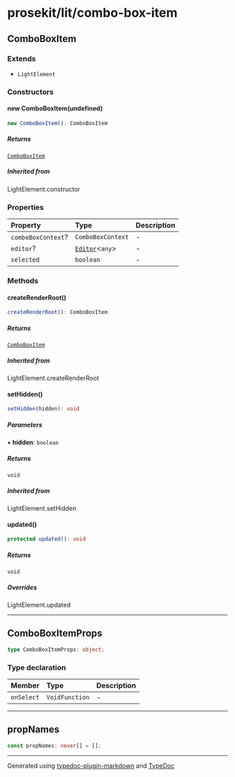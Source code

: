 # prosekit/lit/combo-box-item

## ComboBoxItem

### Extends

- `LightElement`

### Constructors

#### new ComboBoxItem(undefined)

```ts
new ComboBoxItem(): ComboBoxItem
```

##### Returns

[`ComboBoxItem`](combo-box-item.md#comboboxitem)

##### Inherited from

LightElement.constructor

### Properties

| Property | Type | Description |
| :------ | :------ | :------ |
| `comboBoxContext`? | `ComboBoxContext` | - |
| `editor`? | [`Editor`](../core.md#editore)\<`any`\> | - |
| `selected` | `boolean` | - |

### Methods

#### createRenderRoot()

```ts
createRenderRoot(): ComboBoxItem
```

##### Returns

[`ComboBoxItem`](combo-box-item.md#comboboxitem)

##### Inherited from

LightElement.createRenderRoot

#### setHidden()

```ts
setHidden(hidden): void
```

##### Parameters

▪ **hidden**: `boolean`

##### Returns

`void`

##### Inherited from

LightElement.setHidden

#### updated()

```ts
protected updated(): void
```

##### Returns

`void`

##### Overrides

LightElement.updated

***

## ComboBoxItemProps

```ts
type ComboBoxItemProps: object;
```

### Type declaration

| Member | Type | Description |
| :------ | :------ | :------ |
| `onSelect` | `VoidFunction` | - |

***

## propNames

```ts
const propNames: never[] = [];
```

***

Generated using [typedoc-plugin-markdown](https://www.npmjs.com/package/typedoc-plugin-markdown) and [TypeDoc](https://typedoc.org/)
